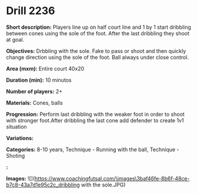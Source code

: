 # Drill 2236

**Short description:**
Players line up on half court line  and 1 by 1 start dribbling between cones using the sole of the foot. After the last dribbling they shoot at goal.

**Objectives:**
Drbbling with the sole. Fake to pass or shoot and then quickly change direction using the sole of the foot. Ball always under close control.

**Area (mxm):**
Entire court 40x20

**Duration (min):**
10 minutos

**Number of players:**
2+

**Materials:**
Cones, balls

**Progression:**
Perform last dribbling with the weaker foot in order to shoot with stronger foot.After dribbling the last cone add defender to create 1v1 situation

**Variations:**


**Categories:**
8-10 years, Technique - Running with the ball, Technique - Shoting

**:**


**Images:**
![](https://www.coachingfutsal.com/\images\3baf46fe-8b6f-48ce-b7c8-43a7d1e95c2c_dribbling with the sole.JPG)

